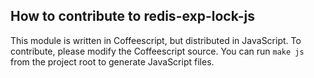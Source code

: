 ## How to contribute to redis-exp-lock-js

This module is written in Coffeescript, but distributed in JavaScript. To contribute, please modify the Coffeescript source. You can run `make js` from the project root to generate JavaScript files.